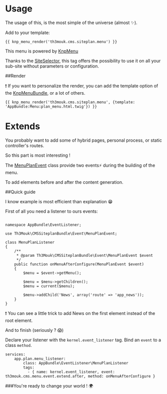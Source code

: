 Usage
=====

The usage of this, is the most simple of the universe (almost :sparkles:).

Add to your template:


```
{{ knp_menu_render('th3mouk.cms.siteplan.menu') }}
```

This menu is powered by [KnpMenu](https://github.com/KnpLabs/KnpMenu)

Thanks to the [SiteSelector](https://github.com/sonata-project/SonataPageBundle/blob/master/Site/SiteSelectorInterface.php), this tag offers the possibility to use it on all your sub-site without parameters or configuration. 

##Render

:exclamation: If you want to personalize the render, you can add the template option of the [KnpMenuBundle](https://github.com/KnpLabs/KnpMenuBundle), or a lot of others.
```
{{ knp_menu_render('th3mouk.cms.siteplan.menu', {template: 'AppBundle:Menu:plan_menu.html.twig'}) }}
```


Extends
=======

You probably want to add some of hybrid pages, personal process, or static controller's routes.

So this part is most interesting !

The [MenuPlanEvent](https://github.com/Th3Mouk/CMSSiteplanBundle/blob/master/Event/MenuPlanEvent.php) class provide two events:zap: during the building of the menu.

To add elements before and after the content generation.

##Quick guide

I know example is most efficient than explanation :grin:

First of all you need a listener to ours events:

```

namespace AppBundle\EventListener;

use Th3Mouk\CMSSiteplanBundle\Event\MenuPlanEvent;

class MenuPlanListener
{
    /**
     * @param Th3Mouk\CMSSiteplanBundle\Event\MenuPlanEvent $event
     */
    public function onMenuAfterConfigure(MenuPlanEvent $event)
    {
        $menu = $event->getMenu();

        $menu = $menu->getChildren();
        $menu = current($menu);

        $menu->addChild('News', array('route' => 'app_news'));
    }
}
```

:exclamation: You can see a little trick to add News on the first element instead of the root element.

And to finish (seriously ? :scream:)

Declare your listener with the `kernel.event_listener` tag.
Bind an `event` to a class `method`.
 
```
services:
    app.plan.menu_listener:
        class: AppBundle\EventListener\MenuPlanListener
        tags:
          - { name: kernel.event_listener, event: th3mouk.cms.menu.event.extend.after, method: onMenuAfterConfigure }
```

###You're ready to change your world ! :earth_africa:
